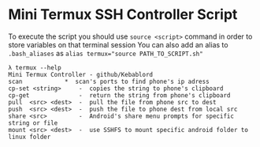 # Mini Termux SSH Controller Script
To execute the script you should use `source <script>` command in order to store variables on that terminal session
You can also add an alias to `.bash_aliases` as `alias termux="source PATH_TO_SCRIPT.sh"`

```
λ termux --help
Mini Termux Controller - github/Kebablord
scan		    *  scan's ports to find phone's ip adress
cp-set <string>     -  copies the string to phone's clipboard
cp-get              -  return the string from phone's clipboard
pull  <src> <dest>  -  pull the file from phone src to dest
push  <src> <dest>  -  push the file to phone dest from local src
share <src>         -  Android's share menu prompts for specific string or file
mount <src> <dest>  -  use SSHFS to mount specific android folder to linux folder
```
